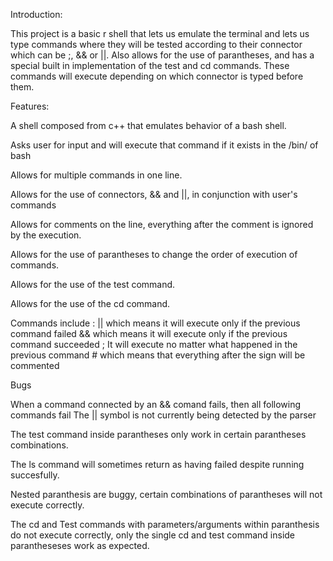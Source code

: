 Introduction:

This project is a basic r shell that lets us emulate the terminal and lets us type commands where they will be tested according to their connector which can be ;, && or ||. Also allows for the use of parantheses, and has a special built in implementation of the test and cd commands. These commands will execute depending on which connector is typed before them.

Features:

A shell composed from c++ that emulates behavior of a bash shell.

Asks user for input and will execute that command if it exists in the /bin/ of bash

Allows for multiple commands in one line.

Allows for the use of connectors, && and ||, in conjunction with user's commands

Allows for comments on the line, everything after the comment is ignored by the execution.

Allows for the use of parantheses to change the order of execution of commands.

Allows for the use of the test command.

Allows for the use of the cd command.

Commands include : || which means it will execute only if the previous command failed && which means it will execute only if the previous command succeeded ; It will execute no matter what happened in the previous command # which means that everything after the sign will be commented

Bugs

When a command connected by an && comand fails, then all following commands fail
The || symbol is not currently being detected by the parser

The test command inside parantheses only work in certain parantheses combinations.

The ls command will sometimes return as having failed despite running succesfully.

Nested paranthesis are buggy, certain combinations of parantheses will not execute correctly.

The cd and Test commands with parameters/arguments within paranthesis do not execute correctly, only the single cd and test command inside parantheseses work as expected.
